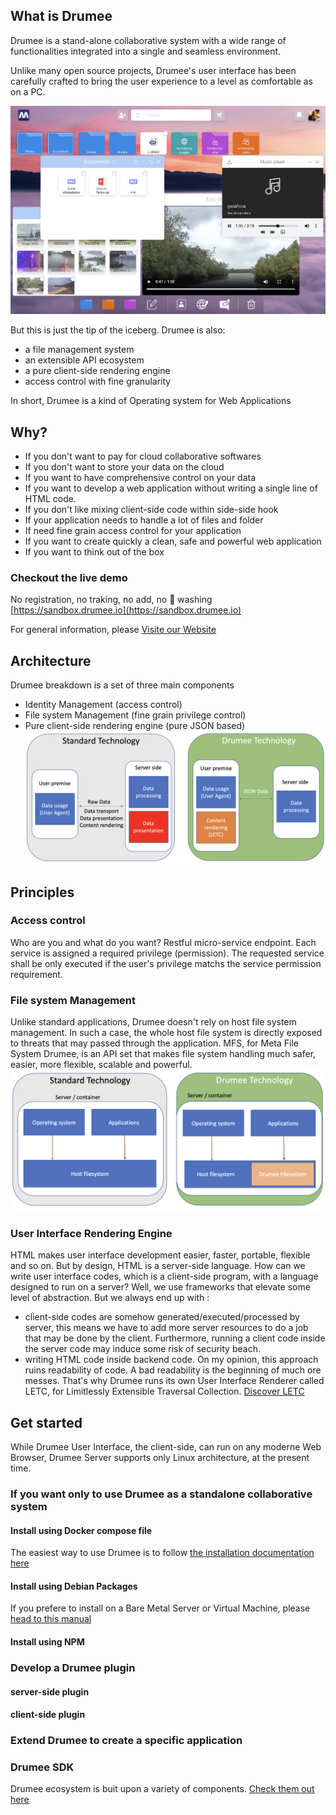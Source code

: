 ## What is Drumee
Drumee is a stand-alone collaborative system with a wide range of functionalities integrated into a single and seamless environment. 

Unlike many open source projects, Drumee's user interface has been carefully crafted to bring the user experience to a level as comfortable as on a PC.

![Drumee Desktop](https://github.com/drumee/.github/blob/main/profile/images/desktop.png)

But this is just the tip of the iceberg. Drumee is also:
- a file management system
- an extensible API ecosystem
- a pure client-side rendering engine
- access control with fine granularity

In short, Drumee is a kind of Operating system for Web Applications

## Why?
- If you don't want to pay for cloud collaborative softwares
- If you don't want to store your data on the cloud
- If you want to have comprehensive control on your data
- If you want to develop a web application without writing a single line of HTML code.
- If you don't like mixing client-side code within side-side hook
- If your application needs to handle a lot of files and folder
- If need fine grain access control for your application
- If you want to create quickly a clean, safe and powerful web application
- If you want to think out of the box

### Checkout the live demo 
No registration, no traking, no add, no 💩 washing [https://sandbox.drumee.io](https://sandbox.drumee.io)

For general information, please [Visite our Website](https://drumee.org)

## Architecture
Drumee breakdown is a set of three main components
- Identity Management (access control)
- File system Management (fine grain privilege control)
- Pure client-side rendering engine (pure JSON based)
![Drumee Rendering Engine](https://github.com/drumee/.github/blob/main/profile/images/letc.png)

## Principles
### Access control
Who are you and what do you want? Restful micro-service endpoint. Each service is assigned a required privilege (permission). The requested service shall be only executed if the user's privilege matchs the service permission requirement.

### File system Management
Unlike standard applications, Drumee doesn't rely on host file system management. In such a case, the whole host file system is directly exposed to threats that may passed through the application. MFS, for Meta File System Drumee, is an API set that makes file system handling much safer, easier, more flexible, scalable and powerful. 
![MFS principle](https://github.com/drumee/.github/blob/main/profile/images/mfs.png)

### User Interface Rendering Engine 
HTML makes user interface development easier, faster, portable, flexible and so on. But by design, HTML is a server-side language. How can we write user interface codes, which is a client-side program, with a language designed to run on a server? Well, we use frameworks that elevate some level of abstraction. But we always end up with :
* client-side codes are somehow generated/executed/processed by server, this means we have to add more server resources to do a job that may be done by the client. Furthermore, running a client code inside the server code may induce some risk of security beach.
* writing HTML code inside backend code. On my opinion, this approach ruins readability of code. A bad readability is the beginning of much ore messes. 
That's why Drumee runs its own User Interface Renderer called LETC, for Limitlessly Extensible Traversal Collection. [Discover LETC](https://drumee.com/-/#/sandbox)

## Get started
While Drumee User Interface, the client-side, can run on any moderne Web Browser, Drumee Server supports only Linux architecture, at the present time. 

### If you want only to use Drumee as a standalone collaborative system
#### Install using Docker compose file 
The easiest way to use Drumee is to follow [the installation documentation here](https://github.com/drumee/docker-compose)
#### Install using Debian Packages 
If you prefere to install on a Bare Metal Server or Virtual Machine, please [head to this manual](https://github.com/drumee/docker-compose)

#### Install using NPM

### Develop a Drumee plugin 
#### server-side plugin
#### client-side plugin
### Extend Drumee to create a specific application
### Drumee SDK
Drumee ecosystem is buit upon a variety of components. [Check them out here](https://github.com/orgs/drumee/repositories?)
